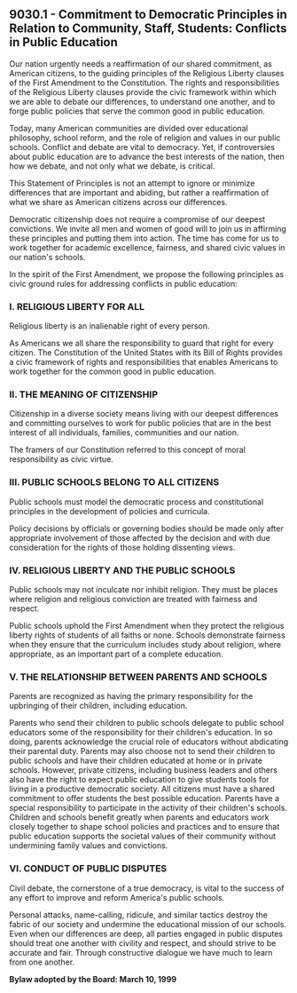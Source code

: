 ## 9030.1 - Commitment to Democratic Principles in Relation to Community, Staff, Students: Conflicts in Public Education

Our nation urgently needs a reaffirmation of our shared commitment, as American citizens, to the guiding principles of the Religious Liberty clauses of the First Amendment to the Constitution.  The rights and responsibilities of the Religious Liberty clauses provide the civic framework within which we are able to debate our differences, to understand one another, and to forge public policies that serve the common good in public education.

Today, many American communities are divided over educational philosophy, school reform, and the role of religion and values in our public schools.  Conflict and debate are vital to democracy.  Yet, if controversies about public education are to advance the best interests of the nation, then how we debate, and not only what we debate, is critical.

This Statement of Principles is not an attempt to ignore or minimize differences that are important and abiding, but rather a reaffirmation of what we share as American citizens across our differences.

Democratic citizenship does not require a compromise of our deepest convictions.  We invite all men and women of good will to join us in affirming these principles and putting them into action.  The time has come for us to work together for academic excellence, fairness, and shared civic values in our nation's schools.

In the spirit of the First Amendment, we propose the following principles as civic ground rules for addressing conflicts in public education:

### I.  RELIGIOUS LIBERTY FOR ALL

Religious liberty is an inalienable right of every person.

As Americans we all share the responsibility to guard that right for every citizen.  The Constitution of the United States with its Bill of Rights provides a civic framework of rights and responsibilities that enables Americans to work together for the common good in public education.

### II.  THE MEANING OF CITIZENSHIP

Citizenship in a diverse society means living with our deepest differences and committing ourselves to work for public policies that are in the best interest of all individuals, families, communities and our nation.

The framers of our Constitution referred to this concept of moral responsibility as civic virtue.

### III.  PUBLIC SCHOOLS BELONG TO ALL CITIZENS

Public schools must model the democratic process and constitutional principles in the development of policies and curricula.

Policy decisions by officials or governing bodies should be made only after appropriate involvement of those affected by the decision and with due consideration for the rights of those holding dissenting views.

### IV.  RELIGIOUS LIBERTY AND THE PUBLIC SCHOOLS

Public schools may not inculcate nor inhibit religion.  They must be places where religion and religious conviction are treated with fairness and respect.

Public schools uphold the First Amendment when they protect the religious liberty rights of students of all faiths or none.  Schools demonstrate fairness when they ensure that the curriculum includes study about religion, where appropriate, as an important part of a complete education.

### V.  THE RELATIONSHIP BETWEEN PARENTS AND SCHOOLS

Parents are recognized as having the primary responsibility for the upbringing of their children, including education.

Parents who send their children to public schools delegate to public school educators some of the responsibility for their children's education.  In so doing, parents acknowledge the crucial role of educators without abdicating their parental duty.  Parents may also choose not to send their children to public schools and have their children educated at home or in private schools.  However, private citizens, including business leaders and others also have the right to expect public education to give students tools for living in a productive democratic society.  All citizens must have a shared commitment to offer students the best possible education.  Parents have a special responsibility to participate in the activity of their children's schools.  Children and schools benefit greatly when parents and educators work closely together to shape school policies and practices and to ensure that public education supports the societal values of their community without undermining family values and convictions.

### VI.  CONDUCT OF PUBLIC DISPUTES

Civil debate, the cornerstone of a true democracy, is vital to the success of any effort to improve and reform America's public schools.

Personal attacks, name-calling, ridicule, and similar tactics destroy the fabric of our society and undermine the educational mission of our schools.  Even when our differences are deep, all parties engaged in public disputes should treat one another with civility and respect, and should strive to be accurate and fair.  Through constructive dialogue we have much to learn from one another.

**Bylaw adopted by the Board:  March 10, 1999**

